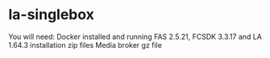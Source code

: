 # la-singlebox

You will need:
    Docker installed and running
    FAS 2.5.21, FCSDK 3.3.17 and LA 1.64.3 installation zip files
    Media broker gz file